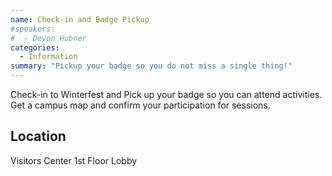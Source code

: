 ```yaml
---
name: Check-in and Badge Pickup
#speakers:
#  - Devon Hubner
categories:
  - Information
summary: "Pickup your badge so you do not miss a single thing!"
---
```


Check-in to Winterfest and Pick up your badge so you can attend activities. Get a campus map and confirm your participation for sessions.


## Location

Visitors Center 1st Floor Lobby



